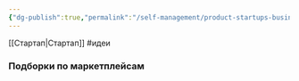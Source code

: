 ```yaml
---
{"dg-publish":true,"permalink":"/self-management/product-startups-business/nashi-idei-startapov/"}
---
```


[[Стартап\|Стартап]] #идеи 
### Подборки по маркетплейсам

